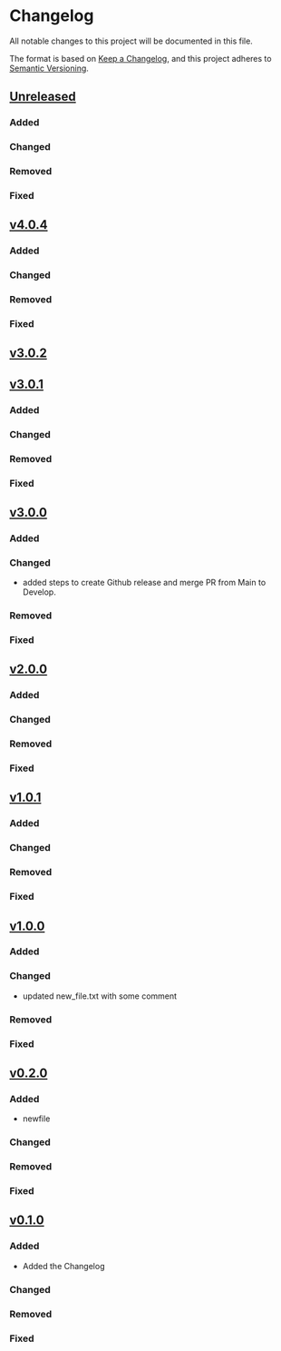 # Changelog

All notable changes to this project will be documented in this file.

The format is based on [Keep a Changelog](https://keepachangelog.com/en/1.1.0/),
and this project adheres to [Semantic Versioning](https://semver.org/spec/v2.0.0.html).

## [Unreleased](https://github.com/JustABitOff/workflows/compare/main...develop)

### Added

### Changed

### Removed

### Fixed


## [v4.0.4](https://github.com/JustABitOff/workflows/compare/v3.0.2...v4.0.4)

### Added

### Changed

### Removed

### Fixed




## [v3.0.2](https://github.com/JustABitOff/workflows/compare/v1.0.1...v3.0.2)
## [v3.0.1](https://github.com/JustABitOff/workflows/compare/v1.0.1...v3.0.1)

### Added

### Changed

### Removed

### Fixed


## [v3.0.0](https://github.com/JustABitOff/workflows/compare/v2.0.0...v3.0.0)

### Added

### Changed

- added steps to create Github release and merge PR from Main to Develop.

### Removed

### Fixed


## [v2.0.0](https://github.com/JustABitOff/workflows/compare/v1.1.0...v2.0.0)

### Added

### Changed

### Removed

### Fixed


## [v1.0.1](https://github.com/JustABitOff/workflows/compare/v1.0.0...v1.0.1)

### Added

### Changed

### Removed

### Fixed


## [v1.0.0](https://github.com/JustABitOff/workflows/compare/v0.2.0...v1.0.0)

### Added

### Changed

- updated new_file.txt with some comment

### Removed

### Fixed


## [v0.2.0](https://github.com/JustABitOff/workflows/compare/v0.1.0...v0.2.0)

### Added

- newfile

### Changed

### Removed

### Fixed


## [v0.1.0](https://github.com/JustABitOff/workflows/compare/v0.0.0...v0.1.0)

### Added

- Added the Changelog

### Changed

### Removed

### Fixed
